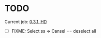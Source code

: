# TODO

Current job: [0.3.1. HD](https://github.com/tieugene/iosc.py/issues/191)

- [ ] FIXME: Select ss => Cansel == deselect all

